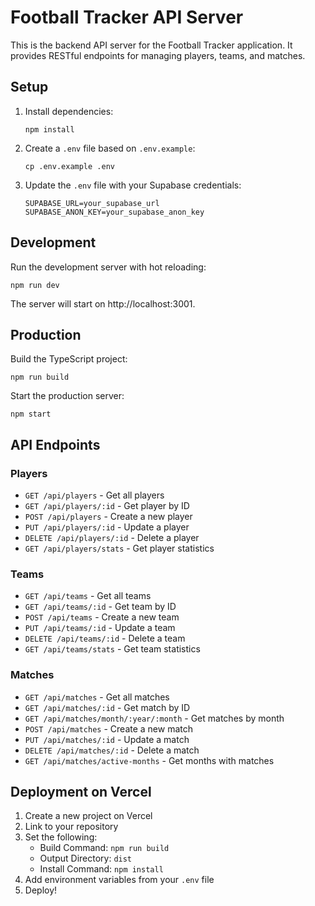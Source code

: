 # Football Tracker API Server

This is the backend API server for the Football Tracker application. It provides RESTful endpoints for managing players, teams, and matches.

## Setup

1. Install dependencies:

   ```
   npm install
   ```

2. Create a `.env` file based on `.env.example`:

   ```
   cp .env.example .env
   ```

3. Update the `.env` file with your Supabase credentials:
   ```
   SUPABASE_URL=your_supabase_url
   SUPABASE_ANON_KEY=your_supabase_anon_key
   ```

## Development

Run the development server with hot reloading:

```
npm run dev
```

The server will start on http://localhost:3001.

## Production

Build the TypeScript project:

```
npm run build
```

Start the production server:

```
npm start
```

## API Endpoints

### Players

- `GET /api/players` - Get all players
- `GET /api/players/:id` - Get player by ID
- `POST /api/players` - Create a new player
- `PUT /api/players/:id` - Update a player
- `DELETE /api/players/:id` - Delete a player
- `GET /api/players/stats` - Get player statistics

### Teams

- `GET /api/teams` - Get all teams
- `GET /api/teams/:id` - Get team by ID
- `POST /api/teams` - Create a new team
- `PUT /api/teams/:id` - Update a team
- `DELETE /api/teams/:id` - Delete a team
- `GET /api/teams/stats` - Get team statistics

### Matches

- `GET /api/matches` - Get all matches
- `GET /api/matches/:id` - Get match by ID
- `GET /api/matches/month/:year/:month` - Get matches by month
- `POST /api/matches` - Create a new match
- `PUT /api/matches/:id` - Update a match
- `DELETE /api/matches/:id` - Delete a match
- `GET /api/matches/active-months` - Get months with matches

## Deployment on Vercel

1. Create a new project on Vercel
2. Link to your repository
3. Set the following:
   - Build Command: `npm run build`
   - Output Directory: `dist`
   - Install Command: `npm install`
4. Add environment variables from your `.env` file
5. Deploy!
